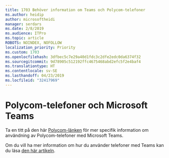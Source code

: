 ```yaml
---
title: 1703 Behöver information om Teams och Polycom-telefoner
ms.author: heidip
author: microsoftheidi
manager: serdars
ms.date: 2/8/2019
ms.audience: ITPro
ms.topic: article
ROBOTS: NOINDEX, NOFOLLOW
localization_priority: Priority
ms.custom: 1703
ms.openlocfilehash: 3dfbec5c7e29a40d1fdc3c2dfe2edc0da6374f32
ms.sourcegitcommit: 9d78905c512192ffc4675468abd2efc5f2e4baf4
ms.translationtype: HT
ms.contentlocale: sv-SE
ms.lasthandoff: 04/23/2019
ms.locfileid: "32417969"
---
```

# <a name="polycom-phones-and-microsoft-teams"></a>Polycom-telefoner och Microsoft Teams

Ta en titt på den här [Polycom-länken](http://www.polycom.com/content/dam/polycom/common/documents/faqs/polycom-phones-and-microsoft-teams-faq-enus.pdf) för mer specifik information om användning av Polycom-telefoner med Microsoft Teams.

Om du vill ha mer information om hur du använder telefoner med Teams kan du läsa [den här artikeln](https://docs.microsoft.com/sv-SE/microsoftteams/phones-for-teams).
